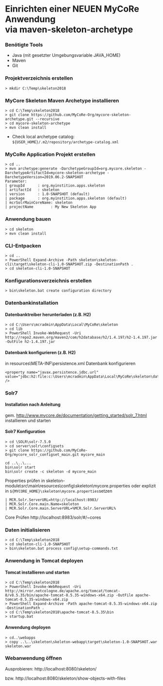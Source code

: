 Einrichten einer NEUEN MyCoRe Anwendung <br>via maven-skeleton-archetype
========================================================================
### Benötigte Tools
- Java (mit gesetzter Umgebungsvariable JAVA_HOME)
- Maven
- Git

### Projektverzeichnis erstellen
```
> mkdir C:\Temp\skeleton2018
```
### MyCore Skeleton Maven Archetype installieren
```
> cd C:\Temp\skeleton2018
> git clone https://github.com/MyCoRe-Org/mycore-skeleton-archetype.git --recursive
> cd mycore-skeleton-archetype 
> mvn clean install
```
- Check local archetype catalog: `${USER_HOME}/.m2/repository/archetype-catalog.xml`

### MyCoRe Application Projekt erstellen
```
> cd ..
> mvn archetype:generate -DarchetypeGroupId=org.mycore.skeleton -DarchetypeArtifactId=mycore-skeleton-archetype -DarchetypeVersion=2019.06.2-SNAPSHOT
Parameter:
| groupId      : org.myinstition.apps.skeleton
| artifactId   : skeleton
| version      : 1.0-SNAPSHOT (default)
| package      : org.myinstition.apps.skeleton (default)
| mcrSolrMainCoreName: skeleton
| projectName        : My New Skeleton App
```

### Anwendung bauen
```
> cd skeleton
> mvn clean install
```

### CLI-Entpacken
```
> cd ..
> PowerShell Expand-Archive -Path skeleton\skeleton-cli\target\skeleton-cli-1.0-SNAPSHOT.zip -DestinationPath .
> cd skeleton-cli-1.0-SNAPSHOT
```

### Konfigurationsverzeichnis erstellen
```
> bin\skeleton.bat create configuration directory
```

### Datenbankinstallation
#### Datenbanktreiber herunterladen (z.B. H2)

```
> cd C:\Users\mcradmin\AppData\Local\MyCoRe\skeleton
> cd lib
> PowerShell Invoke-WebRequest -Uri http://repo2.maven.org/maven2/com/h2database/h2/1.4.197/h2-1.4.197.jar -OutFile h2-1.4.197.jar
```
#### Datenbank konfigurieren (z.B. H2)
in resources\META-INF\persistence.xml Datenbank konfigurieren
```
<property name="javax.persistence.jdbc.url" value="jdbc:h2:file:c:\Users\mcradmin\AppData\Local\MyCoRe\skeleton\data\h2\mycore;AUTO_SERVER=TRUE" />
```
### Solr7
#### Installation nach Anleitung
gem. http://www.mycore.de/documentation/getting_started/solr_7.html
installieren und starten

#### Solr7 Konfiguration
```
> cd \SOLR\solr-7.5.0
> cd server\solr\configsets
> git clone https://github.com/MyCoRe-Org/mycore_solr_configset_main.git mycore_main
```
```
cd ..\..\...
bin\solr start
bin\solr create -c skeleton -d mycore_main
```
Properties prüfen in skeleton-module\src\main\resources\config\skeleton\mycore.properties
oder explizit in `${MYCORE_HOME}\skeleton\mycore.properties`setzen
```
| MCR.Solr.ServerURL=http://localhost:8983/
| MCR.Solr.Core.main.Name=skeleton
| MCR.Solr.Core.main.ServerURL=%MCR.Solr.ServerURL%
```
Core Prüfen http://localhost:8983/solr/#/~cores

### Daten initialisieren
```
> cd C:\Temp\skeleton2018
> cd skeleton-cli-1.0-SNAPSHOT
> bin\skeleton.bat process config\setup-commands.txt
```
### Anwendung in Tomcat deployen
#### Tomcat installieren und starten
```
> cd C:\Temp\skeleton2018
> PowerShell Invoke-WebRequest -Uri http://mirror.netcologne.de/apache.org/tomcat/tomcat-8/v8.5.35/bin/apache-tomcat-8.5.35-windows-x64.zip -OutFile apache-tomcat-8.5.35-windows-x64.zip
> PowerShell Expand-Archive -Path apache-tomcat-8.5.35-windows-x64.zip -DestinationPath .
> cd C:\Temp\skeleton2018\apache-tomcat-8.5.35\bin
> startup.bat
```
#### Anwendung deployen
```
> cd..\webapps
> copy ..\..\skeleton\skeleton-webapp\target\skeleton-1.0-SNAPSHOT.war skeleton.war
```

### Webanwendung öffnen
Ausprobieren: http://localhost:8080/skeleton/

bzw. http://localhost:8080/skeleton/show-objects-with-files

